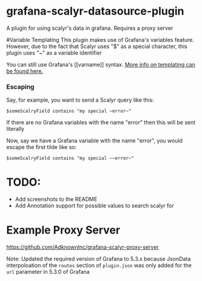 # grafana-scalyr-datasource-plugin
A plugin for using scalyr's data in grafana. Requires a proxy server

#Variable Templating
This plugin makes use of Grafana's variables feature. However, due to the fact that Scalyr uses "$" as a special character, this plugin uses "~" as a variable identifier

You can still use Grafana's [[varname]] syntax. [More info on templating can be found here.](http://docs.grafana.org/reference/templating/)

### Escaping
Say, for example, you want to send a Scalyr query like this:

`$someScalryField contains "my special ~error~"`

If there are no Grafana variables with the name "error" then this will be sent literally

Now, say we have a Grafana variable with the name "error", you would escape the first tilde like so:

`$someScalryField contains "my special ~~error~"`


# TODO:
- Add screenshots to the README
- Add Annotation support for possible values to search scalyr for


# Example Proxy Server
https://github.com/AdknownInc/grafana-scalyr-proxy-server

Note: Updated the required version of Grafana to 5.3.x because JsonData interpoloation of the `routes` section of `plugin.json` was only added for the `url` parameter in 5.3.0 of Grafana 